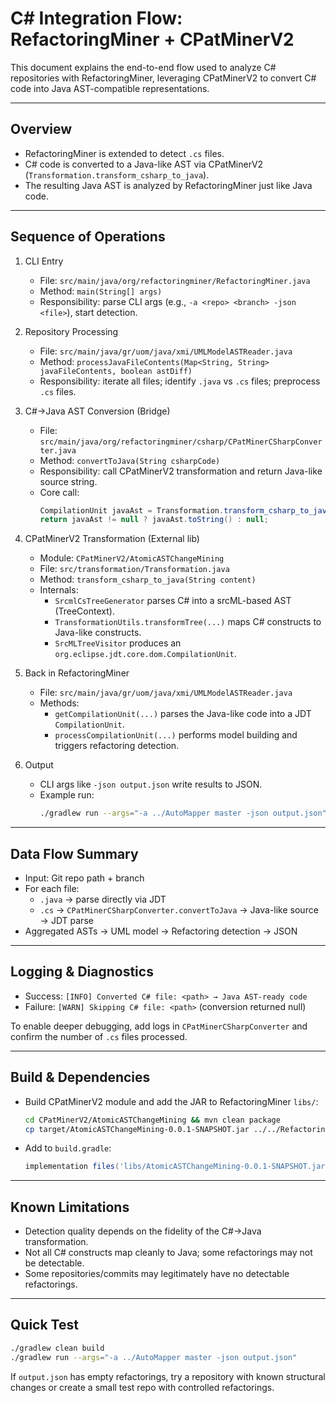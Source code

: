 # C# Integration Flow: RefactoringMiner + CPatMinerV2

This document explains the end-to-end flow used to analyze C# repositories with RefactoringMiner, leveraging CPatMinerV2 to convert C# code into Java AST-compatible representations.

---

## Overview
- RefactoringMiner is extended to detect `.cs` files.
- C# code is converted to a Java-like AST via CPatMinerV2 (`Transformation.transform_csharp_to_java`).
- The resulting Java AST is analyzed by RefactoringMiner just like Java code.

---

## Sequence of Operations

1. CLI Entry
   - File: `src/main/java/org/refactoringminer/RefactoringMiner.java`
   - Method: `main(String[] args)`
   - Responsibility: parse CLI args (e.g., `-a <repo> <branch> -json <file>`), start detection.

2. Repository Processing
   - File: `src/main/java/gr/uom/java/xmi/UMLModelASTReader.java`
   - Method: `processJavaFileContents(Map<String, String> javaFileContents, boolean astDiff)`
   - Responsibility: iterate all files; identify `.java` vs `.cs` files; preprocess `.cs` files.

3. C#→Java AST Conversion (Bridge)
   - File: `src/main/java/org/refactoringminer/csharp/CPatMinerCSharpConverter.java`
   - Method: `convertToJava(String csharpCode)`
   - Responsibility: call CPatMinerV2 transformation and return Java-like source string.
   - Core call:
     ```java
     CompilationUnit javaAst = Transformation.transform_csharp_to_java(csharpCode);
     return javaAst != null ? javaAst.toString() : null;
     ```

4. CPatMinerV2 Transformation (External lib)
   - Module: `CPatMinerV2/AtomicASTChangeMining`
   - File: `src/transformation/Transformation.java`
   - Method: `transform_csharp_to_java(String content)`
   - Internals:
     - `SrcmlCsTreeGenerator` parses C# into a srcML-based AST (TreeContext).
     - `TransformationUtils.transformTree(...)` maps C# constructs to Java-like constructs.
     - `SrcMLTreeVisitor` produces an `org.eclipse.jdt.core.dom.CompilationUnit`.

5. Back in RefactoringMiner
   - File: `src/main/java/gr/uom/java/xmi/UMLModelASTReader.java`
   - Methods:
     - `getCompilationUnit(...)` parses the Java-like code into a JDT `CompilationUnit`.
     - `processCompilationUnit(...)` performs model building and triggers refactoring detection.

6. Output
   - CLI args like `-json output.json` write results to JSON.
   - Example run:
     ```sh
     ./gradlew run --args="-a ../AutoMapper master -json output.json"
     ```

---

## Data Flow Summary
- Input: Git repo path + branch
- For each file:
  - `.java` → parse directly via JDT
  - `.cs` → `CPatMinerCSharpConverter.convertToJava` → Java-like source → JDT parse
- Aggregated ASTs → UML model → Refactoring detection → JSON

---

## Logging & Diagnostics
- Success: `[INFO] Converted C# file: <path> → Java AST-ready code`
- Failure: `[WARN] Skipping C# file: <path>` (conversion returned null)

To enable deeper debugging, add logs in `CPatMinerCSharpConverter` and confirm the number of `.cs` files processed.

---

## Build & Dependencies
- Build CPatMinerV2 module and add the JAR to RefactoringMiner `libs/`:
  ```sh
  cd CPatMinerV2/AtomicASTChangeMining && mvn clean package
  cp target/AtomicASTChangeMining-0.0.1-SNAPSHOT.jar ../../RefactoringMiner/libs/
  ```
- Add to `build.gradle`:
  ```groovy
  implementation files('libs/AtomicASTChangeMining-0.0.1-SNAPSHOT.jar')
  ```

---

## Known Limitations
- Detection quality depends on the fidelity of the C#→Java transformation.
- Not all C# constructs map cleanly to Java; some refactorings may not be detectable.
- Some repositories/commits may legitimately have no detectable refactorings.

---

## Quick Test
```sh
./gradlew clean build
./gradlew run --args="-a ../AutoMapper master -json output.json"
```

If `output.json` has empty refactorings, try a repository with known structural changes or create a small test repo with controlled refactorings.
